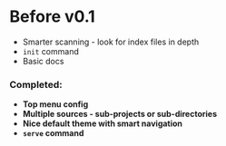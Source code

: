 Before v0.1
===========

* Smarter scanning - look for index files in depth
* `init` command
* Basic docs

### Completed:

+ **Top menu config**
+ **Multiple sources - sub-projects or sub-directories**
+ **Nice default theme with smart navigation**
+ **`serve` command**
